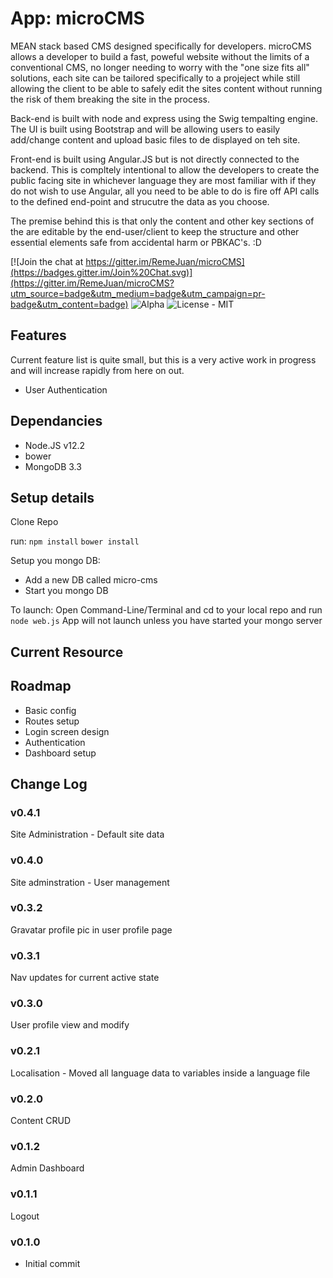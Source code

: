 # App: microCMS

MEAN stack based CMS designed specifically for developers. 
microCMS allows a developer to build a fast, poweful website without the limits
of a conventional CMS, no longer needing to worry with the "one size fits all"
solutions, each site can be tailored specifically to a projeject while still
allowing the client to be able to safely edit the sites content without running
the risk of them breaking the site in the process.

Back-end is built with node and express using the Swig tempalting engine.
The UI is built using Bootstrap and will be allowing users to easily add/change
content and upload basic files to de displayed on teh site.

Front-end is built using Angular.JS but is not directly connected to the backend.
This is compltely intentional to allow the developers to create the public 
facing site in whichever language they are most familiar with if they do not wish
to use Angular, all you need to be able to do is fire off API calls to the
defined end-point and strucutre the data as you choose.

The premise behind this is that only the content and other key sections of the
are editable by the end-user/client to keep the structure and other essential
elements safe from accidental harm or PBKAC's. :D

[![Join the chat at https://gitter.im/RemeJuan/microCMS](https://badges.gitter.im/Join%20Chat.svg)](https://gitter.im/RemeJuan/microCMS?utm_source=badge&utm_medium=badge&utm_campaign=pr-badge&utm_content=badge)
![Alpha](https://img.shields.io/badge/Status-Alpha-blue.svg)
![License - MIT](https://img.shields.io/github/license/mashape/apistatus.svg)

## Features

Current feature list is quite small, but this is a very active work in progress
and will increase rapidly from here on out.

* User Authentication

## Dependancies

* Node.JS v12.2
* bower
* MongoDB 3.3

## Setup details

Clone Repo

run:
`npm install`
`bower install`

Setup you mongo DB:
* Add a new DB called micro-cms
* Start you mongo DB

To launch:
Open Command-Line/Terminal and cd to your local repo and run `node web.js`
App will not launch unless you have started your mongo server

## Current Resource

## Roadmap
* Basic config
* Routes setup
* Login screen design
* Authentication
* Dashboard setup

## Change Log

### v0.4.1
Site Administration - Default site data

### v0.4.0
Site adminstration - User management

### v0.3.2
Gravatar profile pic in user profile page

### v0.3.1
Nav updates for current active state

### v0.3.0
User profile view and modify

### v0.2.1
Localisation - Moved all language data to variables inside a language file

### v0.2.0
Content CRUD

### v0.1.2
Admin Dashboard

### v0.1.1
Logout

### v0.1.0
* Initial commit